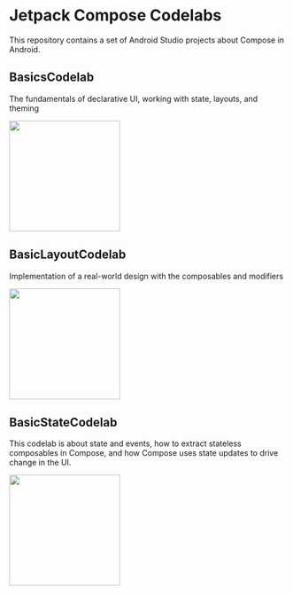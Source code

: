 # Jetpack Compose Codelabs
This repository contains a set of Android Studio projects about Compose in Android.

## BasicsCodelab

 The fundamentals of declarative UI, working with state, layouts, and theming
 
<img src="https://user-images.githubusercontent.com/48512714/193847783-9b64af3d-d7f2-4e0e-9949-15cf626c8d6e.gif" width =200>


## BasicLayoutCodelab
Implementation of a real-world design with the composables and modifiers

<img src="https://user-images.githubusercontent.com/48512714/193884247-c30d886a-ac7a-4a8b-8faf-c7e1b3afd736.png" width=200>


## BasicStateCodelab
This codelab is about state and events, how to extract stateless composables in Compose, and how Compose uses state updates to drive change in the UI.

<img src= "https://user-images.githubusercontent.com/48512714/194354873-fb9e97df-f660-4fe8-915b-7e44a120f9c0.png" width = 200>

